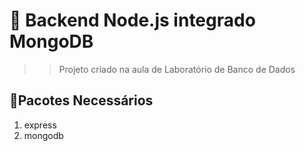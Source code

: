 # 🚀 Backend Node.js integrado MongoDB
>> Projeto criado na aula de Laboratório de Banco de Dados

## 📁Pacotes Necessários
1. express
2. mongodb
